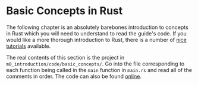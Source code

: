 # Basic Concepts in Rust
The following chapter is an absolutely barebones introduction to concepts in Rust which you will need to
understand to read the guide's code. If you would like a more thorough introduction to Rust, there is
a number of [nice tutorials](https://www.rust-lang.org/learn) available.

The real contents of this section is the project in ```m0_introduction/code/basic_concepts/```.
Go into the file corresponding to each function being called in the ```main``` function in ```main.rs```
and read all of the comments in order.
The code can also be found
[online](https://github.com/absorensen/the-real-timers-guide-to-the-computational-galaxy/tree/main/m0_introduction/code/basic_concepts).
